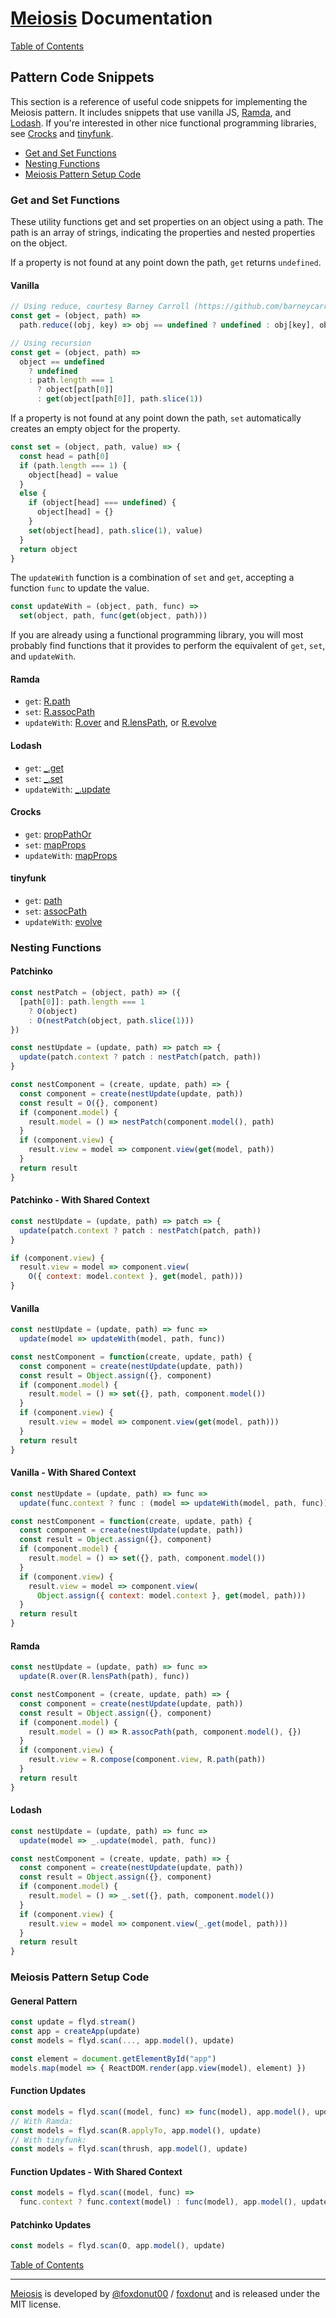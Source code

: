 # [Meiosis](http://meiosis.js.org) Documentation

[Table of Contents](toc.html)

## Pattern Code Snippets

This section is a reference of useful code snippets for implementing the Meiosis pattern. It
includes snippets that use vanilla JS,
[Ramda](https://ramdajs.com), and
[Lodash](https://lodash.com).
If you're interested in other nice functional programming libraries, see
[Crocks](https://evilsoft.github.io/crocks/) and
[tinyfunk](https://github.com/flintinatux/tinyfunk#readme).

- [Get and Set Functions](#code_snippets_get_set)
- [Nesting Functions](#code_snippets_nesting)
- [Meiosis Pattern Setup Code](#code_snippets_pattern_setup)

<a name="code_snippets_get_set"></a>
### Get and Set Functions

These utility functions get and set properties on an object using a path. The path is an array
of strings, indicating the properties and nested properties on the object.

If a property is not found at any point down the path, `get` returns `undefined`.

#### Vanilla

```javascript
// Using reduce, courtesy Barney Carroll (https://github.com/barneycarroll)
const get = (object, path) =>
  path.reduce((obj, key) => obj == undefined ? undefined : obj[key], object)
```

```javascript
// Using recursion
const get = (object, path) =>
  object == undefined
    ? undefined
    : path.length === 1
      ? object[path[0]]
      : get(object[path[0]], path.slice(1))
```

If a property is not found at any point down the path, `set` automatically creates an empty object
for the property.

```javascript
const set = (object, path, value) => {
  const head = path[0]
  if (path.length === 1) {
    object[head] = value
  }
  else {
    if (object[head] === undefined) {
      object[head] = {}
    }
    set(object[head], path.slice(1), value)
  }
  return object
}
```

The `updateWith` function is a combination of `set` and `get`, accepting a function `func` to
update the value.

```javascript
const updateWith = (object, path, func) =>
  set(object, path, func(get(object, path)))
```

If you are already using a functional programming library, you will most probably find functions
that it provides to perform the equivalent of `get`, `set`, and `updateWith`.

#### Ramda

- `get`: [R.path](https://ramdajs.com/docs/#path)
- `set`: [R.assocPath](https://ramdajs.com/docs/#assocPath)
- `updateWith`: [R.over](https://ramdajs.com/docs/#over) and [R.lensPath](https://ramdajs.com/docs/#lensPath), or
[R.evolve](https://ramdajs.com/docs/#evolve)

#### Lodash

- `get`: [_.get](https://lodash.com/docs#get)
- `set`: [_.set](https://lodash.com/docs#set)
- `updateWith`: [_.update](https://lodash.com/docs#update)

#### Crocks

- `get`: [propPathOr](https://evilsoft.github.io/crocks/docs/functions/helpers.html#proppathor)
- `set`: [mapProps](https://evilsoft.github.io/crocks/docs/functions/helpers.html#mapprops)
- `updateWith`: [mapProps](https://evilsoft.github.io/crocks/docs/functions/helpers.html#mapprops)

#### tinyfunk

- `get`: [path](https://github.com/flintinatux/tinyfunk#api)
- `set`: [assocPath](https://github.com/flintinatux/tinyfunk#api)
- `updateWith`: [evolve](https://github.com/flintinatux/tinyfunk#api)

<a name="code_snippets_nesting"></a>
### Nesting Functions

#### Patchinko

```javascript
const nestPatch = (object, path) => ({
  [path[0]]: path.length === 1
    ? O(object)
    : O(nestPatch(object, path.slice(1)))
})

const nestUpdate = (update, path) => patch => {
  update(patch.context ? patch : nestPatch(patch, path))
}

const nestComponent = (create, update, path) => {
  const component = create(nestUpdate(update, path))
  const result = O({}, component)
  if (component.model) {
    result.model = () => nestPatch(component.model(), path)
  }
  if (component.view) {
    result.view = model => component.view(get(model, path))
  }
  return result
}
```

#### Patchinko - With Shared Context

```javascript
const nestUpdate = (update, path) => patch => {
  update(patch.context ? patch : nestPatch(patch, path))
}
```

```javascript
if (component.view) {
  result.view = model => component.view(
    O({ context: model.context }, get(model, path)))
}
```

#### Vanilla

```javascript
const nestUpdate = (update, path) => func =>
  update(model => updateWith(model, path, func))

const nestComponent = function(create, update, path) {
  const component = create(nestUpdate(update, path))
  const result = Object.assign({}, component)
  if (component.model) {
    result.model = () => set({}, path, component.model())
  }
  if (component.view) {
    result.view = model => component.view(get(model, path)))
  }
  return result
}
```

#### Vanilla - With Shared Context

```javascript
const nestUpdate = (update, path) => func =>
  update(func.context ? func : (model => updateWith(model, path, func)))

const nestComponent = function(create, update, path) {
  const component = create(nestUpdate(update, path))
  const result = Object.assign({}, component)
  if (component.model) {
    result.model = () => set({}, path, component.model())
  }
  if (component.view) {
    result.view = model => component.view(
      Object.assign({ context: model.context }, get(model, path)))
  }
  return result
}
```

#### Ramda

```javascript
const nestUpdate = (update, path) => func =>
  update(R.over(R.lensPath(path), func))

const nestComponent = (create, update, path) => {
  const component = create(nestUpdate(update, path))
  const result = Object.assign({}, component)
  if (component.model) {
    result.model = () => R.assocPath(path, component.model(), {})
  }
  if (component.view) {
    result.view = R.compose(component.view, R.path(path))
  }
  return result
}
```

#### Lodash

```javascript
const nestUpdate = (update, path) => func =>
  update(model => _.update(model, path, func))

const nestComponent = (create, update, path) => {
  const component = create(nestUpdate(update, path))
  const result = Object.assign({}, component)
  if (component.model) {
    result.model = () => _.set({}, path, component.model())
  }
  if (component.view) {
    result.view = model => component.view(_.get(model, path)))
  }
  return result
}
```

<a name="code_snippets_pattern_setup"></a>
### Meiosis Pattern Setup Code

#### General Pattern

```javascript
const update = flyd.stream()
const app = createApp(update)
const models = flyd.scan(..., app.model(), update)

const element = document.getElementById("app")
models.map(model => { ReactDOM.render(app.view(model), element) })
```

#### Function Updates

```javascript
const models = flyd.scan((model, func) => func(model), app.model(), update)
// With Ramda:
const models = flyd.scan(R.applyTo, app.model(), update)
// With tinyfunk:
const models = flyd.scan(thrush, app.model(), update)
```

#### Function Updates - With Shared Context

```javascript
const models = flyd.scan((model, func) =>
  func.context ? func.context(model) : func(model), app.model(), update)
```

#### Patchinko Updates

```javascript
const models = flyd.scan(O, app.model(), update)
```

[Table of Contents](toc.html)

-----

[Meiosis](http://meiosis.js.org) is developed by [@foxdonut00](http://twitter.com/foxdonut00) / [foxdonut](https://github.com/foxdonut) and is released under the MIT license.

